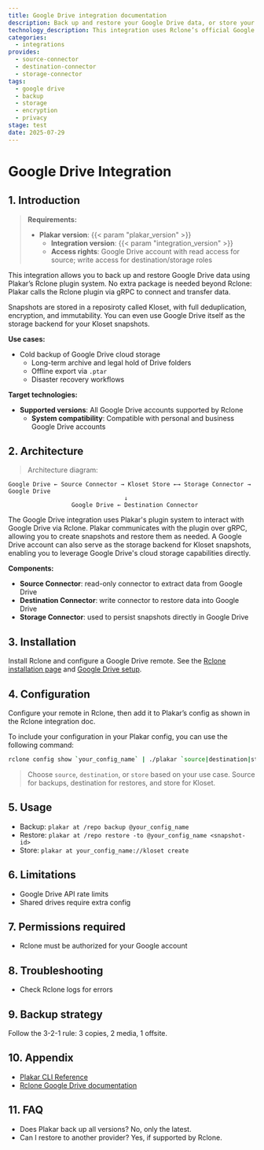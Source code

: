 ```yaml
---
title: Google Drive integration documentation
description: Back up and restore your Google Drive data, or store your Plakar backups on Google Drive, using the Rclone integration.
technology_description: This integration uses Rclone’s official Google Drive remote to connect Plakar to your Google Drive account securely and efficiently.
categories:
  - integrations
provides:
  - source-connector
  - destination-connector
  - storage-connector
tags:
  - google drive
  - backup
  - storage
  - encryption
  - privacy
stage: test
date: 2025-07-29
---
```


# Google Drive Integration

## 1. Introduction

> **Requirements:**
> - **Plakar version**: {{< param "plakar_version" >}}
>   - **Integration version**: {{< param "integration_version" >}}
>   - **Access rights**: Google Drive account with read access for source; write access for destination/storage roles

This integration allows you to back up and restore Google Drive data using Plakar’s Rclone plugin system. No extra package is needed beyond Rclone: Plakar calls the Rclone plugin via gRPC to connect and transfer data.

Snapshots are stored in a reposiroty called Kloset, with full deduplication, encryption, and immutability. You can even use Google Drive itself as the storage backend for your Kloset snapshots.

**Use cases:**
- Cold backup of Google Drive cloud storage
  - Long-term archive and legal hold of Drive folders
  - Offline export via `.ptar`
  - Disaster recovery workflows

**Target technologies:**
- **Supported versions**: All Google Drive accounts supported by Rclone
  - **System compatibility**: Compatible with personal and business Google Drive accounts

## 2. Architecture

> Architecture diagram:
```plaintext
Google Drive ← Source Connector → Kloset Store ←→ Storage Connector → Google Drive
                                 ↓
                  Google Drive ← Destination Connector 
```

The Google Drive integration uses Plakar's plugin system to interact with Google Drive via Rclone. Plakar communicates with the plugin over gRPC, allowing you to create snapshots and restore them as needed.
A Google Drive account can also serve as the storage backend for Kloset snapshots, enabling you to leverage Google Drive's cloud storage capabilities directly.

**Components:**
- **Source Connector**: read-only connector to extract data from Google Drive
- **Destination Connector**: write connector to restore data into Google Drive
- **Storage Connector**: used to persist snapshots directly in Google Drive

## 3. Installation

Install Rclone and configure a Google Drive remote. See the [Rclone installation page](https://rclone.org/install/) and [Google Drive setup](https://rclone.org/drive/).

## 4. Configuration

Configure your remote in Rclone, then add it to Plakar’s config as shown in the Rclone integration doc.

To include your configuration in your Plakar config, you can use the following command:


```bash
rclone config show `your_config_name` | ./plakar `source|destination|store` import
```

> Choose `source`, `destination`, or `store` based on your use case.
> Source for backups, destination for restores, and store for Kloset.

## 5. Usage

- Backup: `plakar at /repo backup @your_config_name`
- Restore: `plakar at /repo restore -to @your_config_name <snapshot-id>`
- Store: `plakar at your_config_name://kloset create`

## 6. Limitations

- Google Drive API rate limits
- Shared drives require extra config

## 7. Permissions required

- Rclone must be authorized for your Google account

## 8. Troubleshooting

- Check Rclone logs for errors

## 9. Backup strategy

Follow the 3-2-1 rule: 3 copies, 2 media, 1 offsite.

## 10. Appendix

- [Plakar CLI Reference](/docs/main)
- [Rclone Google Drive documentation](https://rclone.org/drive/)

## 11. FAQ

- Does Plakar back up all versions? No, only the latest.
- Can I restore to another provider? Yes, if supported by Rclone.
